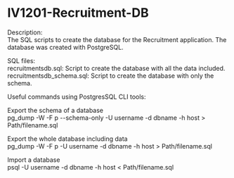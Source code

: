 # IV1201-Recruitment-DB
Description:  
The SQL scripts to create the database for the Recruitment application. The database was created with PostgreSQL.

SQL files:  
recruitmentsdb.sql: Script to create the database with all the data included.
recruitmentsdb_schema.sql: Script to create the database with only the schema.

Useful commands using PostgresSQL CLI tools:  
  
Export the schema of a database  
pg_dump -W -F p --schema-only -U username  -d dbname -h host > Path/filename.sql
  
Export the whole database including data  
pg_dump -W -F p -U username -d dbname -h host > Path/filename.sql
  
Import a database  
psql -U username -d dbname -h host < Path/filename.sql
